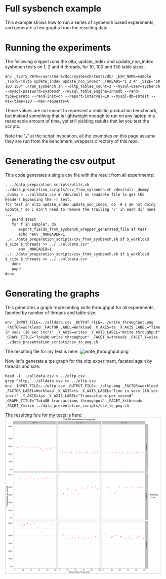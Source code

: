 # Full sysbench example

This example shows how to run a series of sysbench based experiments, and generate a few graphs from the resulting data.

# Running the experiments

The following snippet runs the oltp, update\_index and update\_non\_index sysbench tests on 1, 2 and 4 threads, for 10, 100 and 150 table sizes: 

	env _TESTS_PATH=/usr/share/doc/sysbench/tests/db/ _EXP_NAME=sample _TESTS="oltp update_index update_non_index" _THREADS="1 2 4" _SIZE="10 100 150" ./run_sysbench.sh --oltp_tables_count=2 --mysql-user=sysbench --mysql-password=sysbench --mysql_table_engine=innodb --rand-type=pareto --rand-init=on --report-interval=10 --mysql-db=sbtest --max-time=120 --max-requests=0

Those values are not meant to represent a realistic production benchmark, but instead something that is lightweight enough to run on any laptop in a reasonable amount of time, yet still yielding results that let you test the scripts.

Note the './' at the script invocation, all the examples on this page assume they are run from the benchmark_wrappers directory of this repo. 

# Generating the csv output

This code generates a single csv file with the result from all experiments:

	. ../data_preparation_scripts/utils.sh
	../data_preparation_scripts/csv_from_sysbench.sh /dev/null _dummy _dummy > ../alldata.csv # /dev/null as readable file to get the headers bypassing the -r test.  
	for test in oltp update_index update_non_index; do  # I am not doing update_* so I don't need to remove the trailing '/' in each dir name ...
	   pushd $test
	   for f in sample*; do
		  export_fields_from_sysbench_wrapper_generated_file $f test 
		  echo "env _NOHEADER=1 ../../data_preparation_scripts/csv_from_sysbench.sh $f $_workload $_size $_threads >> ../../alldata.csv"
		  env _NOHEADER=1 ../../data_preparation_scripts/csv_from_sysbench.sh $f $_workload $_size $_threads >> ../../alldata.csv
	   done
	   popd
	done

# Generating the graphs

This generates a graph representing write throughput for all experiments, faceted by number of threads and table size:

	env _INPUT_FILE=../alldata.csv _OUTPUT_FILE=../write_throughput.png _FACTOR=workload _FACTOR_LABEL=Workload _X_AXIS=ts _X_AXIS_LABEL="Time in secs (10 sec incr)" _Y_AXIS=writes _Y_AXIS_LABEL="Write throughput" _GRAPH_TITLE="TokuDB write throughput" _FACET_X=threads _FACET_Y=size ../data_presentation_scripts/csv_to_png.sh

The resulting file for my test is here: ![write_throughput.png](./write_throughput.png) 

Now let's generate a tps graph for the oltp experiment, faceted again by threads and size:

    head -1 ../alldata.csv > ../oltp.csv
    grep ^oltp, ../alldata.csv >> ../oltp.csv
	env _INPUT_FILE=../oltp.csv _OUTPUT_FILE=../oltp.png _FACTOR=workload _FACTOR_LABEL=Workload _X_AXIS=ts _X_AXIS_LABEL="Time in secs (10 sec incr)" _Y_AXIS=tps _Y_AXIS_LABEL="Transactions per second" _GRAPH_TITLE="TokuDB transactions throughput" _FACET_X=threads _FACET_Y=size ../data_presentation_scripts/csv_to_png.sh

The resulting fule for my tests is here: ![oltp.png](./oltp.png)
